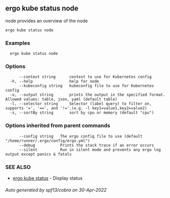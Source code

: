 ## ergo kube status node

node provides an overview of the node

```
ergo kube status node
```

### Examples

```
  ergo kube status node
```

### Options

```
      --context string      context to use for Kubernetes config
  -h, --help                help for node
      --kubeconfig string   kubeconfig file to use for Kubernetes config
  -o, --output string       prints the output in the specified format. Allowed values: table, json, yaml (default table)
  -l, --selector string     Selector (label query) to filter on, supports '=', '==', and '!='.(e.g. -l key1=value1,key2=value2)
  -s, --sortBy string       sort by cpu or memory (default "cpu")
```

### Options inherited from parent commands

```
      --config string   The ergo config file to use (default "/home/runner/.ergo/config/ergo.yml")
      --debug           Prints the stack trace if an error occurs
      --silent          Run in silent mode and prevents any ergo log output except panics & fatals
```

### SEE ALSO

* [ergo kube status](ergo_kube_status.md)	 - Display status

###### Auto generated by spf13/cobra on 30-Apr-2022

